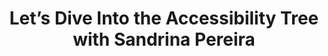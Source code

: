 ---
title: "Let’s Dive Into the Accessibility Tree with Sandrina Pereira"
thumbnailTitle: Let’s Dive Into the Accessibility Tree
hosts:
  - Ben Myers
  - Sandrina Pereira
permalink: false
eleventyExcludeFromCollections: true
---